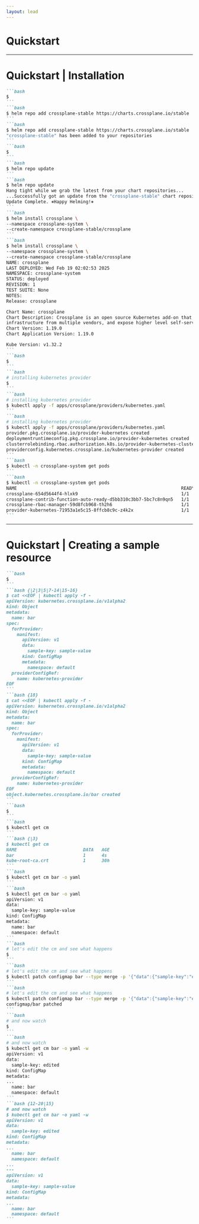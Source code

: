 ```yaml
---
layout: lead
---
```


# Quickstart

---

# Quickstart | Installation

````md magic-move {lines: true}
```bash
$ 
```
```bash
$ helm repo add crossplane-stable https://charts.crossplane.io/stable
```
```bash
$ helm repo add crossplane-stable https://charts.crossplane.io/stable
"crossplane-stable" has been added to your repositories
```
```bash
$ 
```
```bash
$ helm repo update
```
```bash
$ helm repo update
Hang tight while we grab the latest from your chart repositories...
...Successfully got an update from the "crossplane-stable" chart repository
Update Complete. ⎈Happy Helming!⎈
```
```bash
$ helm install crossplane \
--namespace crossplane-system \
--create-namespace crossplane-stable/crossplane
```
```bash
$ helm install crossplane \
--namespace crossplane-system \
--create-namespace crossplane-stable/crossplane
NAME: crossplane
LAST DEPLOYED: Wed Feb 19 02:02:53 2025
NAMESPACE: crossplane-system
STATUS: deployed
REVISION: 1
TEST SUITE: None
NOTES:
Release: crossplane

Chart Name: crossplane
Chart Description: Crossplane is an open source Kubernetes add-on that enables platform teams to assemble 
infrastructure from multiple vendors, and expose higher level self-service APIs for application teams to consume.
Chart Version: 1.19.0
Chart Application Version: 1.19.0

Kube Version: v1.32.2
```
```bash
$ 
```
```bash
# installing kubernetes provider
$ 
```
```bash
# installing kubernetes provider
$ kubectl apply -f apps/crossplane/providers/kubernetes.yaml
```
```bash
# installing kubernetes provider
$ kubectl apply -f apps/crossplane/providers/kubernetes.yaml
provider.pkg.crossplane.io/provider-kubernetes created
deploymentruntimeconfig.pkg.crossplane.io/provider-kubernetes created
clusterrolebinding.rbac.authorization.k8s.io/provider-kubernetes-cluster-admin created
providerconfig.kubernetes.crossplane.io/kubernetes-provider created
```
```bash
$ kubectl -n crossplane-system get pods
```
```bash
$ kubectl -n crossplane-system get pods
NAME                                                              READY   STATUS    RESTARTS   AGE
crossplane-654d5644f4-hlxk9                                       1/1     Running   0          5m56s
crossplane-contrib-function-auto-ready-d5bb310c3bb7-5bc7c8n9qn5   1/1     Running   0          6m47s
crossplane-rbac-manager-59d8fcb968-th2h6                          1/1     Running   0          5m56s
provider-kubernetes-71953a1e5c15-8ffcb8c9c-z4k2x                  1/1     Running   0          6m45s
```
````

---

# Quickstart | Creating a sample resource

````md magic-move {lines: true}
```bash
$ 
```
```bash {|2|3|5|7-14|15-16}
$ cat <<EOF | kubectl apply -f -
apiVersion: kubernetes.crossplane.io/v1alpha2
kind: Object
metadata:
  name: bar
spec:
  forProvider:
    manifest:
      apiVersion: v1
      data:
        sample-key: sample-value
      kind: ConfigMap
      metadata:
        namespace: default
  providerConfigRef:
    name: kubernetes-provider
EOF
```
```bash {18}
$ cat <<EOF | kubectl apply -f -
apiVersion: kubernetes.crossplane.io/v1alpha2
kind: Object
metadata:
  name: bar
spec:
  forProvider:
    manifest:
      apiVersion: v1
      data:
        sample-key: sample-value
      kind: ConfigMap
      metadata:
        namespace: default
  providerConfigRef:
    name: kubernetes-provider
EOF
object.kubernetes.crossplane.io/bar created
```
```bash
$ 
```
```bash
$ kubectl get cm
```
```bash {|3}
$ kubectl get cm
NAME                         DATA   AGE
bar                          1      4s
kube-root-ca.crt             1      30h
```
```bash
$ kubectl get cm bar -o yaml
```
```bash
$ kubectl get cm bar -o yaml
apiVersion: v1
data:
  sample-key: sample-value
kind: ConfigMap
metadata:
  name: bar
  namespace: default
```
```bash
# let's edit the cm and see what happens
$ 
```
```bash
# let's edit the cm and see what happens
$ kubectl patch configmap bar --type merge -p '{"data":{"sample-key":"edited"}}'
```
```bash
# let's edit the cm and see what happens
$ kubectl patch configmap bar --type merge -p '{"data":{"sample-key":"edited"}}'
configmap/bar patched
```
```bash
# and now watch 
$ 
```
```bash
# and now watch 
$ kubectl get cm bar -o yaml -w
apiVersion: v1
data:
  sample-key: edited
kind: ConfigMap
metadata:
...
  name: bar
  namespace: default
```
```bash {12-20|15}
# and now watch 
$ kubectl get cm bar -o yaml -w
apiVersion: v1
data:
  sample-key: edited
kind: ConfigMap
metadata:
...
  name: bar
  namespace: default
...
---
apiVersion: v1
data:
  sample-key: sample-value
kind: ConfigMap
metadata:
...
  name: bar
  namespace: default
```
````
